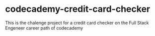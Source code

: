 # codecademy-credit-card-checker
This is the chalenge project for a credit card checker on the Full Stack Engeneer career path of codecademy
